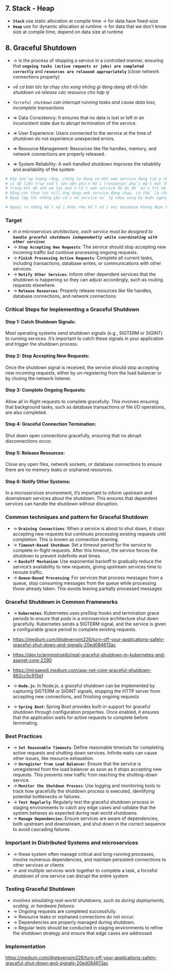 

## 7. Stack - Heap
* **`Stack`** use static allocation at compile time -> for data have fixed-size
* **`Heap`** use for dynamic allocation at runtime -> for data that we don't know size at compile time, depend on data size at runtime

## 8. Graceful Shutdown
* -> is the process of stopping a service in a controlled manner, ensuring that **`ongoing tasks (active requests or jobs) are completed correctly`** and **`resources are released appropriately`** (close network connections properly)
* _về cơ bản tức lại chạy cho xong những gì đang dang dỡ rồi hẳn shutdown và release các resource cho hợp lý_
* _`forceful shutdown` can interrupt running tasks and cause data loss, incomplete transactions_

* => Data Consistency: It ensures that no data is lost or left in an inconsistent state due to abrupt termination of the service.
* => User Experience: Users connected to the service at the time of shutdown do not experience unexpected errors.
* => Resource Management: Resources like file handles, memory, and network connections are properly released.
* => System Reliability: A well-handled shutdown improves the reliability and availability of the system

```bash
# Hãy tưởng tượng rằng, chúng ta đang có một web service đang tiếp nhận yêu cầu (request) của các client để truy xuất dữ liệu từ database,
# vì dữ liệu truy xuất lớn nên phản hồi (response) phải mất một thời gian mới truy xuất xong. 
# Trong khi đó anh em lại muốn tắt web service đó đi để bảo trì hệ thống hoặc triển khai (deploy) mới, 
# bằng các thao tác kill ứng dụng web service đang chạy, có thể là câu lệnh stop của docker, câu lệnh kill process bằng PID hay Ctrl + C chúng ta vẫn thường hay dùng .v.v. 
# Ngay lập tức những yêu cầu mà service xử lý chưa xong bị buộc ngưng giữa chừng.

# Ngoài ra những kết nối khác như kết nối với database không được kiểm soát và đóng lại đúng cách gây hao tốn tài nguyên của server
```

### Target
* _in a microservices architecture, each service must be designed to **`handle graceful shutdowns independently while coordinating with other services`**_
* -> **`Stop Accepting New Requests`**: The service should stop accepting new incoming traffic but continue processing ongoing requests.
* -> **`Finish Processing Active Requests`**: Complete all current tasks, including transactions, database writes, or communications with other services.
* -> **`Notify Other Services`**: Inform other dependent services that the shutdown is happening so they can adjust accordingly, such as routing requests elsewhere.
* -> **`Release Resources`**: Properly release resources like file handles, database connections, and network connections

### Critical Steps for Implementing a Graceful Shutdown

#### Step 1: Catch Shutdown Signals:
Most operating systems send shutdown signals (e.g., SIGTERM or SIGINT) to running services. It’s important to catch these signals in your application and trigger the shutdown process.
#### Step 2: Stop Accepting New Requests:
Once the shutdown signal is received, the service should stop accepting new incoming requests, either by un-registering from the load balancer or by closing the network listener.
#### Step 3: Complete Ongoing Requests:
Allow all in-flight requests to complete gracefully. This involves ensuring that background tasks, such as database transactions or file I/O operations, are also completed.
#### Step 4: Graceful Connection Termination:
Shut down open connections gracefully, ensuring that no abrupt disconnections occur.
#### Step 5: Release Resources:
Close any open files, network sockets, or database connections to ensure there are no memory leaks or orphaned resources.
#### Step 6: Notify Other Systems:
In a microservices environment, it’s important to inform upstream and downstream services about the shutdown. This ensures that dependent services can handle the shutdown without disruption.

### Common techniques and pattern for Graceful Shutdown
* -> **`Draining Connections`**: When a service is about to shut down, it stops accepting new requests but continues processing existing requests until completion. This is known as connection draining.
* -> **`Timeout-Based Shutdown`**: Set a timeout period for the service to complete in-flight requests. After this timeout, the service forces the shutdown to prevent indefinite wait times.
* -> **`Backoff Mechanism`**: Use exponential backoff to gradually reduce the service’s availability to new requests, giving upstream services time to reroute traffic.
* -> **`Queue-Based Processing`**: For services that process messages from a queue, stop consuming messages from the queue while processing those already taken. This avoids leaving partially processed messages

### Graceful Shutdown in Common Frameworks
* -> **`Kubernetes`**: Kubernetes uses preStop hooks and termination grace periods to ensure that pods in a microservice architecture shut down gracefully. Kubernetes sends a SIGTERM signal, and the service is given a configurable grace period to complete existing requests.
* https://medium.com/@stevensim226/turn-off-your-applications-safely-graceful-shut-down-and-signals-20ed084613ac
* https://dev.to/arminshoeibi/real-graceful-shutdown-in-kubernetes-and-aspnet-core-2290
* https://mirsaeedi.medium.com/asp-net-core-graceful-shutdown-862cc5c915e1

* -> **`Node.js`**: In Node.js, a graceful shutdown can be implemented by capturing SIGTERM or SIGINT signals, stopping the HTTP server from accepting new connections, and finishing ongoing requests

* -> **`Spring Boot`**: Spring Boot provides built-in support for graceful shutdown through configuration properties. Once enabled, it ensures that the application waits for active requests to complete before terminating.

### Best Practices
* -> **`Set Reasonable Timeouts`**: Define reasonable timeouts for completing active requests and shutting down services. Infinite waits can cause other issues, like resource exhaustion.
* -> **`Unregister from Load Balancer`**: Ensure that the service is unregistered from the load balancer as soon as it stops accepting new requests. This prevents new traffic from reaching the shutting-down service.
* -> **`Monitor the Shutdown Process`**: Use logging and monitoring tools to track how gracefully the shutdown process is executed, identifying potential bottlenecks or failures.
* -> **`Test Regularly`**: Regularly test the graceful shutdown process in staging environments to catch any edge cases and validate that the system behaves as expected during real-world shutdowns.
* -> **`Manage Dependencies`**: Ensure services are aware of dependencies, both upstream and downstream, and shut down in the correct sequence to avoid cascading failures.

###  Important in Distributed Systems and microservices
* -> these system often manage critical and long-running processes, involve numerous dependencies, and maintain persistent connections to other services or clients
* -> and multiple services work together to complete a task, a forceful shutdown of one service can disrupt the entire system

### Testing Graceful Shutdown
* _involves simulating real-world shutdowns, such as during deployments, scaling, or hardware failures:_
* -> Ongoing requests are completed successfully.
* -> Resource leaks or orphaned connections do not occur.
* -> Dependencies are properly managed during shutdown.
* -> Regular tests should be conducted in staging environments to refine the shutdown strategy and ensure that edge cases are addressed

### Implementation
https://medium.com/@stevensim226/turn-off-your-applications-safely-graceful-shut-down-and-signals-20ed084613ac
